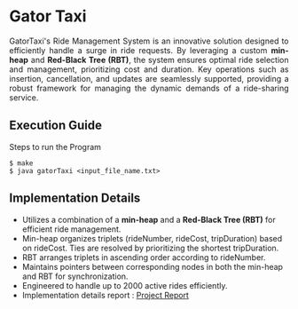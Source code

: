 # Gator Taxi
<div align="justify">
GatorTaxi's Ride Management System is an innovative solution designed to efficiently handle a surge in ride requests. By leveraging a custom <b>min-heap</b> and <b>Red-Black Tree (RBT)</b>, the system ensures optimal ride selection and management, prioritizing cost and duration. Key operations such as insertion, cancellation, and updates are seamlessly supported, providing a robust framework for managing the dynamic demands of a ride-sharing service.
</div>

## Execution Guide
Steps to run the Program
```
$ make
$ java gatorTaxi <input_file_name.txt>
```

## Implementation Details

- Utilizes a combination of a **min-heap** and a **Red-Black Tree (RBT)** for efficient ride management.
- Min-heap organizes triplets (rideNumber, rideCost, tripDuration) based on rideCost. Ties are resolved by prioritizing the shortest tripDuration.
- RBT arranges triplets in ascending order according to rideNumber.
- Maintains pointers between corresponding nodes in both the min-heap and RBT for synchronization.
- Engineered to handle up to 2000 active rides efficiently.
- Implementation details report : [Project Report](ProjectReport.pdf)
